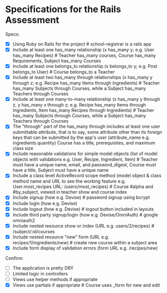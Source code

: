 # Specifications for the Rails Assessment

Specs:
- [x] Using Ruby on Rails for the project # school-registrar is a rails app
- [x] Include at least one has_many relationship (x has_many y; e.g. User has_many Recipes) # Teacher has_many courses, Course has_many Requirements, Subject has_many Courses
- [x] Include at least one belongs_to relationship (x belongs_to y; e.g. Post belongs_to User) # Course belongs_to a Teacher
- [x] Include at least two has_many through relationships (x has_many y through z; e.g. Recipe has_many Items through Ingredients) # Teacher has_many Subjects through Courses, while a Subject has_many Teachers through Courses
- [x] Include at least one many-to-many relationship (x has_many y through z, y has_many x through z; e.g. Recipe has_many Items through Ingredients, Item has_many Recipes through Ingredients) # Teacher has_many Subjects through Courses, while a Subject has_many Teachers through Courses
- [x] The "through" part of the has_many through includes at least one user submittable attribute, that is to say, some attribute other than its foreign keys that can be submitted by the app's user (attribute_name e.g. ingredients.quantity) Course has a title, prerequisites, and maximum class size
- [x] Include reasonable validations for simple model objects (list of model objects with validations e.g. User, Recipe, Ingredient, Item) # Teacher must have a unique name, email, and password_digest, Course must have a title, Subject must have a unique name
- [x] Include a class level ActiveRecord scope method (model object & class method name and URL to see the working feature e.g. User.most_recipes URL: /users/most_recipes) # Course #alpha and #by_subject, viewed in teacher show and course index
- [x] Include signup (how e.g. Devise) # password signup using bcrypt
- [x] Include login (how e.g. Devise)
- [x] Include logout (how e.g. Devise) # logout button included in layouts
- [x] Include third party signup/login (how e.g. Devise/OmniAuth) # google omniauth2
- [x] Include nested resource show or index (URL e.g. users/2/recipes) # /subject/:id/courses
- [x] Include nested resource "new" form (URL e.g. recipes/1/ingredients/new) # create new course within a subject area
- [x] Include form display of validation errors (form URL e.g. /recipes/new)

Confirm:
- [ ] The application is pretty DRY
- [ ] Limited logic in controllers
- [ ] Views use helper methods if appropriate
- [x] Views use partials if appropriate # Course uses _form for new and edit